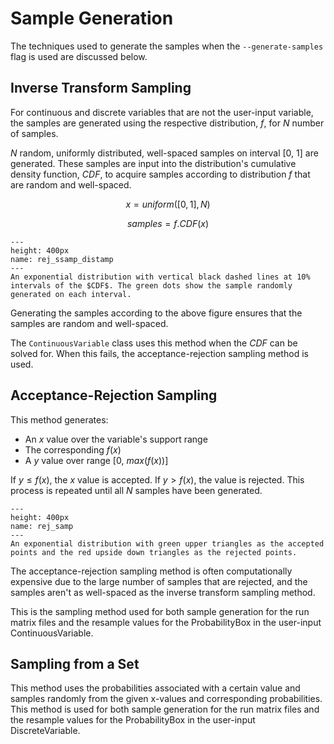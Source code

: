 
# Sample Generation
The techniques used to generate the samples when the ``--generate-samples`` flag is used are discussed below.

## Inverse Transform Sampling
For continuous and discrete variables that are not the user-input variable, the samples are generated using the respective  distribution, $f$, for $N$ number of samples.

$N$ random, uniformly distributed, well-spaced samples on interval [0, 1] are generated. These samples are input into the distribution's cumulative density function, $CDF$, to acquire samples according to distribution $f$ that are random and well-spaced.

$$
    x = uniform([0, 1], N)
$$

$$
	samples = f.CDF(x)
$$

```{figure} ../images/sample_dist.png
---
height: 400px
name: rej_ssamp_distamp
---
An exponential distribution with vertical black dashed lines at 10% intervals of the $CDF$. The green dots show the sample randomly generated on each interval.
```

Generating the samples according to the above figure ensures that the samples are random and well-spaced.

The ``ContinuousVariable`` class uses this method when the $CDF$ can be solved for. When this fails, the acceptance-rejection sampling method is used.

## Acceptance-Rejection Sampling
This method generates:

* An $x$ value over the variable's support range
* The corresponding $f(x)$
* A $y$ value over range [0, $max(f(x))$]

If $y \leq f(x)$, the $x$ value is accepted. If $y > f(x)$, the value is rejected. This process is repeated until all $N$ samples have been generated.

```{figure} ../images/rej_acc_samp.png
---
height: 400px
name: rej_samp
---
An exponential distribution with green upper triangles as the accepted points and the red upside down triangles as the rejected points.
```

The acceptance-rejection sampling method is often computationally expensive due to the large number of samples that are rejected, and the samples aren't as well-spaced as the inverse transform sampling method.

This is the sampling method used for both sample generation for the run matrix files and the resample values for the ProbabilityBox in the user-input ContinuousVariable.

## Sampling from a Set
This method uses the probabilities associated with a certain value and samples randomly from the given x-values and corresponding probabilities. This method is used for both sample generation for the run matrix files and the resample values for the ProbabilityBox in the user-input DiscreteVariable.